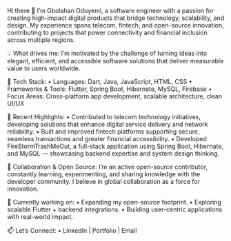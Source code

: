 Hi there 👋
I’m Gbolahan Oduyemi, a software engineer with a passion for creating high-impact digital products that bridge technology, scalability, and design. My experience spans telecom, fintech, and open-source innovation, contributing to projects that power connectivity and financial inclusion across multiple regions.

💡 What drives me:
I’m motivated by the challenge of turning ideas into elegant, efficient, and accessible software solutions that deliver measurable value to users worldwide.

🧰 Tech Stack:
	•	Languages: Dart, Java, JavaScript, HTML, CSS
	•	Frameworks & Tools: Flutter, Spring Boot, Hibernate, MySQL, Firebase
	•	Focus Areas: Cross-platform app development, scalable architecture, clean UI/UX

🚀 Recent Highlights:
	•	Contributed to telecom technology initiatives, developing solutions that enhance digital service delivery and network reliability.
	•	Built and improved fintech platforms supporting secure, seamless transactions and greater financial accessibility.
	•	Developed FireStormTrashMeOut, a full-stack application using Spring Boot, Hibernate, and MySQL — showcasing backend expertise and system design thinking.

🤝 Collaboration & Open Source:
I’m an active open-source contributor, constantly learning, experimenting, and sharing knowledge with the developer community. I believe in global collaboration as a force for innovation.

🌱 Currently working on:
	•	Expanding my open-source footprint.
	•	Exploring scalable Flutter + backend integrations.
	•	Building user-centric applications with real-world impact.

📫 Let’s Connect:
	•	LinkedIn | Portfolio | Email
